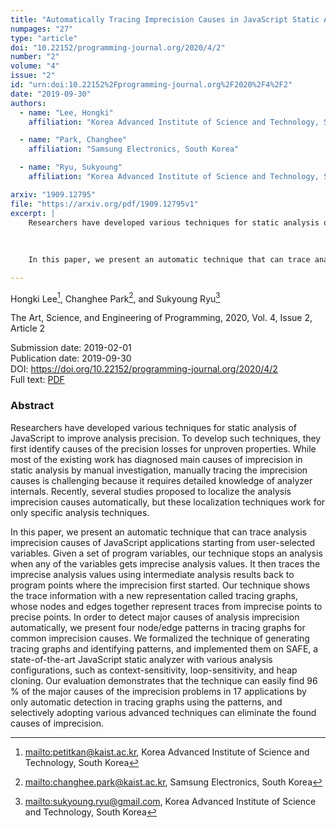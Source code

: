 ```yaml
---
title: "Automatically Tracing Imprecision Causes in JavaScript Static Analysis"
numpages: "27"
type: "article"
doi: "10.22152/programming-journal.org/2020/4/2"
number: "2"
volume: "4"
issue: "2"
id: "urn:doi:10.22152%2Fprogramming-journal.org%2F2020%2F4%2F2"
date: "2019-09-30"
authors: 
  - name: "Lee, Hongki"
    affiliation: "Korea Advanced Institute of Science and Technology, South Korea"

  - name: "Park, Changhee"
    affiliation: "Samsung Electronics, South Korea"

  - name: "Ryu, Sukyoung"
    affiliation: "Korea Advanced Institute of Science and Technology, South Korea"

arxiv: "1909.12795"
file: "https://arxiv.org/pdf/1909.12795v1"
excerpt: |
    Researchers have developed various techniques for static analysis of JavaScript to improve analysis precision.  To develop such techniques, they first identify causes of the precision losses for unproven properties.  While most of the existing work has diagnosed main causes of imprecision in static analysis by manual investigation, manually tracing the imprecision causes is challenging because it requires detailed knowledge of analyzer internals.  Recently, several studies proposed to localize the analysis imprecision causes automatically, but these localization techniques work for only specific analysis techniques.
    
    
    
    In this paper, we present an automatic technique that can trace analysis imprecision causes of JavaScript applications starting from user-selected variables.  Given a set of program variables, our technique stops an analysis when any of the variables gets imprecise analysis values.  It then traces the imprecise analysis values using intermediate analysis results back to program points where the imprecision first started.  Our technique shows the trace information with a new representation called tracing graphs, whose nodes and edges together represent traces from imprecise points to precise points.  In order to detect major causes of analysis imprecision automatically, we present four node/edge patterns in tracing graphs for common imprecision causes.  We formalized the technique of generating tracing graphs and identifying patterns, and implemented them on SAFE, a state-of-the-art JavaScript static analyzer with various analysis configurations, such as context-sensitivity, loop-sensitivity, and heap cloning.  Our evaluation demonstrates that the technique can easily find 96 % of the major causes of the imprecision problems in 17 applications by only automatic detection in tracing graphs using the patterns, and selectively adopting various advanced techniques can eliminate the found causes of imprecision.

---
```

Hongki Lee[^1], Changhee Park[^2], and Sukyoung Ryu[^3]

The Art, Science, and Engineering of Programming, 2020, Vol. 4, Issue 2, Article 2

Submission date: 2019-02-01  
Publication date: 2019-09-30  
DOI: <https://doi.org/10.22152/programming-journal.org/2020/4/2>  
Full text: [PDF](https://arxiv.org/pdf/1909.12795v1)  


### Abstract

Researchers have developed various techniques for static analysis of JavaScript to improve analysis precision.  To develop such techniques, they first identify causes of the precision losses for unproven properties.  While most of the existing work has diagnosed main causes of imprecision in static analysis by manual investigation, manually tracing the imprecision causes is challenging because it requires detailed knowledge of analyzer internals.  Recently, several studies proposed to localize the analysis imprecision causes automatically, but these localization techniques work for only specific analysis techniques.



In this paper, we present an automatic technique that can trace analysis imprecision causes of JavaScript applications starting from user-selected variables.  Given a set of program variables, our technique stops an analysis when any of the variables gets imprecise analysis values.  It then traces the imprecise analysis values using intermediate analysis results back to program points where the imprecision first started.  Our technique shows the trace information with a new representation called tracing graphs, whose nodes and edges together represent traces from imprecise points to precise points.  In order to detect major causes of analysis imprecision automatically, we present four node/edge patterns in tracing graphs for common imprecision causes.  We formalized the technique of generating tracing graphs and identifying patterns, and implemented them on SAFE, a state-of-the-art JavaScript static analyzer with various analysis configurations, such as context-sensitivity, loop-sensitivity, and heap cloning.  Our evaluation demonstrates that the technique can easily find 96 % of the major causes of the imprecision problems in 17 applications by only automatic detection in tracing graphs using the patterns, and selectively adopting various advanced techniques can eliminate the found causes of imprecision.


[^1]: <mailto:petitkan@kaist.ac.kr>, Korea Advanced Institute of Science and Technology, South Korea

[^2]: <mailto:changhee.park@kaist.ac.kr>, Samsung Electronics, South Korea

[^3]: <mailto:sukyoung.ryu@gmail.com>, Korea Advanced Institute of Science and Technology, South Korea

